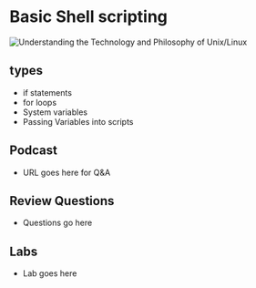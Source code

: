 # Basic Shell scripting
![Understanding the Technology and Philosophy of Unix/Linux](http://imgs.xkcd.com/comics/2038.png "Understanding the Technology and Philosophy of Unix/Linux")

## types

   * if statements
   * for loops
   * System variables
   * Passing Variables into scripts

## Podcast	

  * URL goes here for Q&A
  
## Review Questions

  * Questions go here
  
## Labs

  * Lab goes here